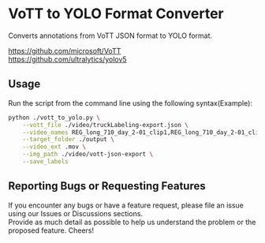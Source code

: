 # VoTT to YOLO Format Converter

Converts annotations from VoTT JSON format to YOLO format.

https://github.com/microsoft/VoTT</br>
https://github.com/ultralytics/yolov5

## Usage

Run the script from the command line using the following syntax(Example):

```bash
python ./vott_to_yolo.py \
    --vott_file ./video/truckLabeling-export.json \
    --video_names REG_long_710_day_2-01_clip1,REG_long_710_day_2-01_clip2 \
    --target_folder ./output \
    --video_ext .mov \
    --img_path ./video/vott-json-export \
    --save_labels
```

## Reporting Bugs or Requesting Features

If you encounter any bugs or have a feature request,
please file an issue using our Issues or Discussions sections.</br>
Provide as much detail as possible to help us understand the problem or the proposed feature.</bt>
Cheers!
